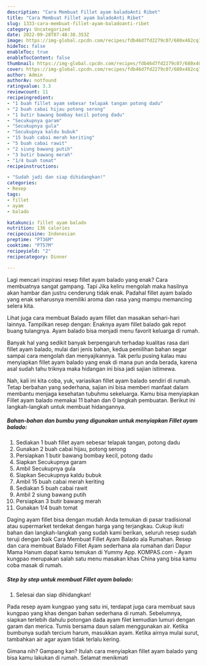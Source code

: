 ```yaml
---
description: "Cara Membuat Fillet ayam baladoAnti Ribet"
title: "Cara Membuat Fillet ayam baladoAnti Ribet"
slug: 1333-cara-membuat-fillet-ayam-baladoanti-ribet
category: Uncategorized
date: 2022-09-28T07:48:38.353Z
image: https://img-global.cpcdn.com/recipes/fdb46d7fd2279c07/680x482cq70/fillet-ayam-balado-foto-resep-utama.jpg
hideToc: false
enableToc: true
enableTocContent: false
thumbnail: https://img-global.cpcdn.com/recipes/fdb46d7fd2279c07/680x482cq70/fillet-ayam-balado-foto-resep-utama.jpg
cover: https://img-global.cpcdn.com/recipes/fdb46d7fd2279c07/680x482cq70/fillet-ayam-balado-foto-resep-utama.jpg
author: Admin
authorAv: notfound
ratingvalue: 3.3
reviewcount: 11
recipeingredient:
- "1 buah fillet ayam sebesar telapak tangan potong dadu"
- "2 buah cabai hijau potong serong"
- "1 butir bawang bombay kecil potong dadu"
- "Secukupnya garam"
- "Secukupnya gula"
- "Secukupnya kaldu bubuk"
- "15 buah cabai merah keriting"
- "5 buah cabai rawit"
- "2 siung bawang putih"
- "3 butir bawang merah"
- "1/4 buah tomat"
recipeinstructions:

- "Sudah jadi dan siap dihidangkan!"
categories:
- Resep
tags:
- fillet
- ayam
- balado

katakunci: fillet ayam balado 
nutrition: 136 calories
recipecuisine: Indonesian
preptime: "PT36M"
cooktime: "PT57M"
recipeyield: "2"
recipecategory: Dinner

---
```



Lagi mencari inspirasi resep fillet ayam balado yang enak? Cara membuatnya sangat gampang. Tapi Jika keliru mengolah maka hasilnya akan hambar dan justru cenderung tidak enak. Padahal fillet ayam balado yang enak seharusnya memiliki aroma dan rasa yang mampu memancing selera kita.


Lihat juga cara membuat Balado ayam fillet dan masakan sehari-hari lainnya. Tampilkan resep dengan: Enaknya ayam fillet balado gak repot buang tulangnya. Ayam balado bisa menjadi menu favorit keluarga di rumah.

Banyak hal yang sedikit banyak berpengaruh terhadap kualitas rasa dari fillet ayam balado, mulai dari jenis bahan, kedua pemilihan bahan segar sampai cara mengolah dan menyajikannya. Tak perlu pusing kalau mau menyiapkan fillet ayam balado yang enak di mana pun anda berada, karena asal sudah tahu triknya maka hidangan ini bisa jadi sajian istimewa.


Nah, kali ini kita coba, yuk, variasikan fillet ayam balado sendiri di rumah. Tetap berbahan yang sederhana, sajian ini bisa memberi manfaat dalam membantu menjaga kesehatan tubuhmu sekeluarga. Kamu bisa menyiapkan Fillet ayam balado memakai 11 bahan dan 0 langkah pembuatan. Berikut ini langkah-langkah untuk membuat hidangannya.

<!--inarticleads1-->

##### Bahan-bahan dan bumbu yang digunakan untuk menyiapkan Fillet ayam balado:

1. Sediakan 1 buah fillet ayam sebesar telapak tangan, potong dadu
1. Gunakan 2 buah cabai hijau, potong serong
1. Persiapkan 1 butir bawang bombay kecil, potong dadu
1. Siapkan Secukupnya garam
1. Ambil Secukupnya gula
1. Siapkan Secukupnya kaldu bubuk
1. Ambil 15 buah cabai merah keriting
1. Sediakan 5 buah cabai rawit
1. Ambil 2 siung bawang putih
1. Persiapkan 3 butir bawang merah
1. Gunakan 1/4 buah tomat


Daging ayam fillet bisa dengan mudah Anda temukan di pasar tradisional atau supermarket terdekat dengan harga yang terjangkau. Cukup ikuti bahan dan langkah-langkah yang sudah kami berikan, seluruh resep sudah teruji dengan baik Cara Membuat Fillet Ayam Balado ala Rumahan. Resep dan cara membuat Balado Fillet Ayam sederhana ala rumahan dari Dapur Mama Hanum dapat kamu temukan di Yummy App. KOMPAS.com - Ayam kungpao merupakan salah satu menu masakan khas China yang bisa kamu coba masak di rumah. 

<!--inarticleads2-->

##### Step by step untuk membuat Fillet ayam balado:


1. Selesai dan siap dihidangkan!

Pada resep ayam kungpao yang satu ini, terdapat juga cara membuat saus kungpao yang khas dengan bahan sederhana di rumah. Sebelumnya, siapkan terlebih dahulu potongan dada ayam filet kemudian lumuri dengan garam dan merica. Tumis bersama daun salam menggunakan air. Ketika bumbunya sudah tercium harum, masukkan ayam. Ketika airnya mulai surut, tambahkan air agar ayam tidak terlalu kering. 

Gimana nih? Gampang kan? Itulah cara menyiapkan fillet ayam balado yang bisa kamu lakukan di rumah. Selamat menikmati

